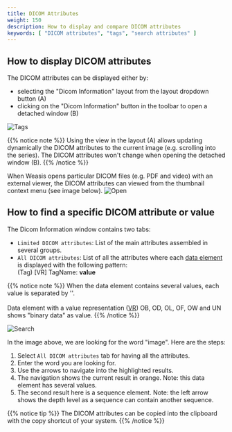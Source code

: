 ```yaml
---
title: DICOM Attributes
weight: 150
description: How to display and compare DICOM attributes
keywords: [ "DICOM attributes", "tags", "search attributes" ]
---
```


## How to display DICOM attributes

The DICOM attributes can be displayed either by:

* selecting the "Dicom Information" layout from the layout dropdown button (A)
* clicking on the "Dicom Information" button in the toolbar to open a detached window (B)

![Tags](/tuto/tags/dicom-tags.png?height=400)

{{% notice note %}}
Using the view in the layout (A) allows updating dynamically the DICOM attributes to the current image (e.g. scrolling into the series). The DICOM attributes won't change when opening the detached window (B).
{{% /notice %}}

When Weasis opens particular DICOM files (e.g. PDF and video) with an external viewer, the DICOM attributes can viewed from the thumbnail context menu (see image below).
![Open](/tuto/tags/open-pdf.png)

## How to find a specific DICOM attribute or value

The Dicom Information window contains two tabs:

* `Limited DICOM attributes`: List of the main attributes assembled in several groups.
* `All DICOM attributes`: List of all the attributes where each <a target="_blank" href="http://dicom.nema.org/medical/dicom/current/output/chtml/part05/chapter_7.html">data element</a> is displayed with the following pattern:<BR> (Tag) [VR] TagName: **value**

{{% notice note %}}
When the data element contains several values, each value is separated by '\'.<br><br>
Data element with a value representation (<a target="_blank" href="http://dicom.nema.org/medical/dicom/current/output/chtml/part05/sect_6.2.html">VR</a>) OB, OD, OL, OF, OW and UN shows "binary data" as value.
{{% /notice %}}

![Search](/tuto/tags/dicom-search.png?height=500)

In the image above, we are looking for the word "image". Here are the steps:

1. Select `All DICOM attributes` tab for having all the attributes.
1. Enter the word you are looking for.
1. Use the arrows to navigate into the highlighted results.
1. The navigation shows the current result in orange. Note: this data element has several values.
1. The second result here is a sequence element. Note: the left arrow shows the depth level as a sequence can contain another sequence.

{{% notice tip %}}
The DICOM attributes can be copied into the clipboard with the copy shortcut of your system.
{{% /notice %}}
